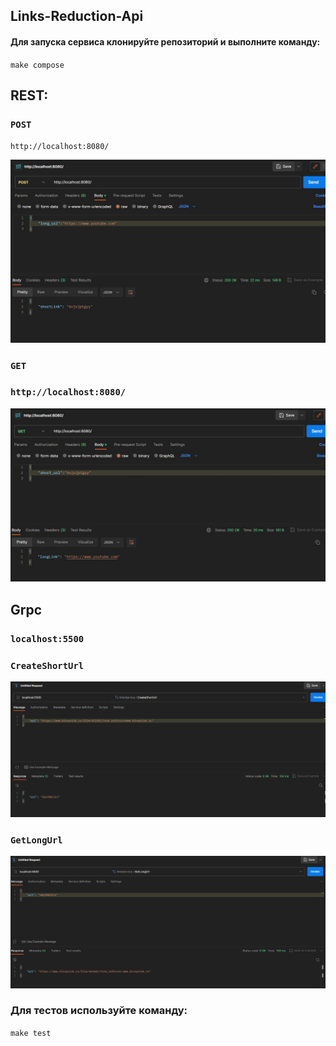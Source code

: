 <h2>Links-Reduction-Api</h2>

<h4>Для запуска сервиса клонируйте репозиторий и выполните команду:</h4>
<code>make compose</code>
<h2>REST:</h2>

<h3><code>POST</code></h3>

<code>http://localhost:8080/ </code> 

<img src="imgs/Post-Rest.jpg" width="" height="">


<h3><code>GET</code></h3>

<h3><code>http://localhost:8080/ </code></h3>

<img src="imgs/Get-Rest.jpg" width="" height="">


<h2>Grpc</h2>

<h3><code>localhost:5500</code></h3>

<h3><code>CreateShortUrl</code></h3>

<img src="imgs/CreateShortUrl.jpg" width="" height="">

<h3><code>GetLongUrl</code></h3>

<img src="imgs/GetLongUrl.jpg" width="" height="">

<h3>Для тестов используйте команду:</h3>
<code>make test</code>